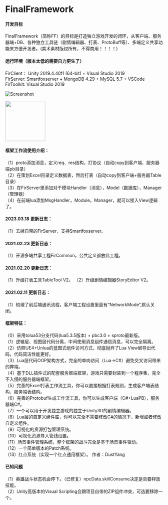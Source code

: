 # FinalFramework

#### 开发目标
FinalFramework（简称FF）的目标是打造独立游戏开发的闭环，从客户端、服务器端+DB、各种独立工具链（剧情编辑器、打表、ProtoBuff等）、多端定义共享功能来方便开发者。(美术素材版权所有，不得商用！！！！)

#### 运行环境（版本太低的需要自力更生了）
FirClient： Unity 2019.4.40f1 (64-bit) + Visual Studio 2019  
FirServer:  Smartfoxserver + MongoDB 4.29 + MySQL 5.7 + VSCode  
FirToolkit: Visual Studio 2019 

![Screenshot](screenshot.jpg)

<img src="screenshot.jpg" width="128"/>

#### 框架工作流使用介绍：	
（1）proto添加消息，定义req、res结构，打协议（自动copy到客户端、服务器端pb目录）  
（2）在策划Excel目录定义数据表，然后打表（自动copy到客户端+服务器Table目录）  
（3）在FirServer里添加对于模块Handler（消息），Model（数据库），Manager（管理器）  
（4）在前端lua添加MsgHandler，Module，Manager，就可以接入View逻辑了。

#### 2023.03.18 更新日志：
（1）去掉自带的FirServer，支持Smartfoxserver。

#### 2021.02.23 更新日志：
（1）开源多端共享工程FirCommon，公共定义都放此工程。

#### 2021.02.20 更新日志：
（1）升级打表工具TableTool V2。
（2）升级剧情编辑器StoryEditor V2。 

#### 2021.02.11 更新日志：
（1）梳理了前后端通讯流程，客户端工程设置里面有“NetworkMode”,默认关闭。 

#### 框架特征：
（0）采用tolua53分支代码(lua5.3.5版本) + pbc3.0 + sproto最新版。    
（1）逻辑层、视图层代码分离，中间使用消息组件通信消息，可以完全隔离。  
（2）仿照UE4+Unlua的蓝图式组件访问方式，彻底抛弃了Lua View层导出代码，代码简洁性能更好。  
（3）Lua层代码OOP架构方式，完全的单向访问（Lua->C#）避免交叉访问带来的弊端。  
（4）基于DLL插件式的配套服务器端框架，游戏只需要封装到一个程序集，完全不入侵的服务器端框架。  
（5）完善的Excel打表工作流工具，你可以直接根据打表规则，生成客户端表结构、服务端表结构。  
（6）完善的Protobuf生成工作流工具，你可以生成客户端（C#+LuaPB），服务器端C#。  
（7）一个可以用于开发独立游戏的独立于Unity3D的剧情编辑器。  
（8）Lua层的自定义组件库，你可以完全不需要修改C#的情况下，新增或者修改自定义组件。  
（9）可视化的资源打包管理系统。  
（10）可视化资源导入管线设置。  
（11）场景事件管理系统，整个框架的战斗完全是基于场景事件驱动。  
（12）一个简单版本的Patch系统。  
（13）红点系统（实现一个红点通用框架）。  作者：DustYang

#### 已知问题
（1）英雄战斗状态机会停下。（已修复）npcData.skillConsume决定是否要释放技能。  
（2）Unity高版本的Visual Scripting会跟项目自带的ZIP组件冲突，可选要移除一个。
